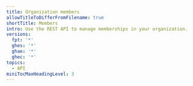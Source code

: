 ```yaml
---
title: Organization members
allowTitleToDifferFromFilename: true
shortTitle: Members
intro: Use the REST API to manage memberships in your organization.
versions:
  fpt: '*'
  ghes: '*'
  ghae: '*'
  ghec: '*'
topics:
  - API
miniTocMaxHeadingLevel: 3
---
```


